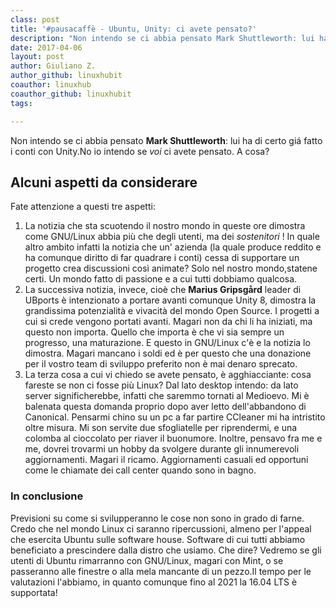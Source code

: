 ```yaml
---
class: post
title: '#pausacaffè - Ubuntu, Unity: ci avete pensato?'
description: "Non intendo se ci abbia pensato Mark Shuttleworth: lui ha di certo giá fatto i conti con Unity."
date: 2017-04-06
layout: post
author: Giuliano Z.
author_github: linuxhubit
coauthor: linuxhub
coauthor_github: linuxhubit
tags:

---
```

Non intendo se ci abbia pensato **Mark Shuttleworth**: lui ha di certo giá fatto i conti con Unity.No io intendo se _voi_ ci avete pensato. A cosa?

## Alcuni aspetti da considerare

Fate attenzione a questi tre aspetti:

1.  La notizia che sta scuotendo il nostro mondo in queste ore dimostra come GNU/Linux abbia più che degli utenti, ma dei _sostenitori_ ! In quale altro ambito infatti la notizia che un' azienda (la quale produce reddito e ha comunque diritto di far quadrare i conti) cessa di supportare un progetto crea discussioni così animate? Solo nel nostro mondo,statene certi. Un mondo fatto di passione e a cui tutti dobbiamo qualcosa.
2.  La successiva notizia, invece, cioè che **Marius Gripsgård** leader di UBports è intenzionato a portare avanti comunque Unity 8, dimostra la grandissima potenzialità e vivacità del mondo Open Source. I progetti a cui si crede vengono portati avanti. Magari non da chi li ha iniziati, ma questo non importa. Quello che importa è che vi sia sempre un progresso, una maturazione. E questo in GNU/Linux c'è e la notizia lo dimostra. Magari mancano i soldi ed è per questo che una donazione per il vostro team di sviluppo preferito non è mai denaro sprecato.
3.  La terza cosa a cui vi chiedo se avete pensato, è agghiacciante: cosa fareste se non ci fosse più Linux? Dal lato desktop intendo: da lato server significherebbe, infatti che saremmo tornati al Medioevo. Mi è balenata questa domanda proprio dopo aver letto dell'abbandono di Canonical. Pensarmi chino su un pc a far partire CCleaner mi ha intristito oltre misura. Mi son servite due sfogliatelle per riprendermi, e una colomba al cioccolato per riaver il buonumore. Inoltre, pensavo fra me e me, dovrei trovarmi un hobby da svolgere durante gli innumerevoli aggiornamenti. Magari il ricamo. Aggiornamenti casuali ed opportuni come le chiamate dei call center quando sono in bagno.

### In conclusione

Previsioni su come si svilupperanno le cose non sono in grado di farne. Credo che nel mondo Linux ci saranno ripercussioni, almeno per l'appeal che esercita Ubuntu sulle software house. Software di cui tutti abbiamo beneficiato a prescindere dalla distro che usiamo. Che dire? Vedremo se gli utenti di Ubuntu rimarranno con GNU/Linux, magari con Mint, o se passeranno alle finestre o alla mela mancante di un pezzo.Il tempo per le valutazioni l'abbiamo, in quanto comunque fino al 2021 la 16.04 LTS è supportata!